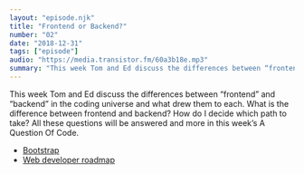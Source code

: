 ```yaml
---
layout: "episode.njk"
title: "Frontend or Backend?"
number: "02"
date: "2018-12-31"
tags: ["episode"]
audio: "https://media.transistor.fm/60a3b18e.mp3"
summary: "This week Tom and Ed discuss the differences between “frontend” and “backend” in the coding universe and what drew them to each."
---
```


This week Tom and Ed discuss the differences between “frontend” and “backend” in the coding universe and what drew them to each. What is the difference between frontend and backend? How do I decide which path to take? All these questions will be answered and more in this week’s A Question Of Code.

* [Bootstrap](https://getbootstrap.com)
* [Web developer roadmap](https://github.com/kamranahmedse/developer-roadmap)
